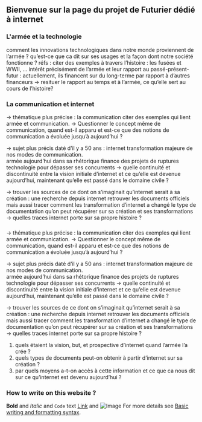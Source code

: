 ## Bienvenue sur la page du projet de Futurier dédié à internet


### L'armée et la technologie

comment les innovations technologiques dans notre monde proviennent de l’armée ? qu’est-ce que ca dit sur ses usages et la façon dont notre société fonctionne ?
réfs :
citer des exemples à travers l’histoire : les fusées et WWII, …
intérêt précisément de l’armée et leur rapport au passé-présent-futur : actuellement, ils financent sur du long-terme par rapport à d’autres financeurs
-> resituer le rapport au temps et à l’armée, ce qu’elle sert au cours de l’histoire?

### La communication et internet

→ thématique plus précise : la communication
citer des exemples qui lient armée et communication. 
-> Questionner le concept même de communication, quand est-il apparu et est-ce que des notions de communication a évoluée jusqu’à aujourd’hui ?

→ sujet plus précis daté d’il y a 50 ans : internet 
transformation majeure de nos modes de communication.  
armée aujourd’hui dans sa rhétorique finance des projets de ruptures technologie pour dépasser ses concurrents
-> quelle continuité et discontinuité entre la vision initiale d’internet et ce qu’elle est devenue aujourd’hui, maintenant qu’elle est passé dans le domaine civile ?

→ trouver les sources de ce dont on s’imaginait qu’internet serait à sa création : une recherche depuis internet 
retrouver les documents officiels mais aussi tracer comment les transformation d’internet a changé le type de documentation qu’on peut récupérer sur sa création et ses transformations
-> quelles traces internet porte sur sa propre histoire ?

### 

→ thématique plus précise : la communication
citer des exemples qui lient armée et communication. 
-> Questionner le concept même de communication, quand est-il apparu et est-ce que des notions de communication a évoluée jusqu’à aujourd’hui ?

→ sujet plus précis daté d’il y a 50 ans : internet 
transformation majeure de nos modes de communication.  
armée aujourd’hui dans sa rhétorique finance des projets de ruptures technologie pour dépasser ses concurrents
-> quelle continuité et discontinuité entre la vision initiale d’internet et ce qu’elle est devenue aujourd’hui, maintenant qu’elle est passé dans le domaine civile ?

→ trouver les sources de ce dont on s’imaginait qu’internet serait à sa création : une recherche depuis internet 
retrouver les documents officiels mais aussi tracer comment les transformation d’internet a changé le type de documentation qu’on peut récupérer sur sa création et ses transformations
-> quelles traces internet porte sur sa propre histoire ?

1. quels étaient la vision, but, et prospective d’internet quand l’armée l’a crée ?
2. quels types de documents peut-on obtenir à partir d’internet sur sa création ?
3. par quels moyens a-t-on accès à cette information et ce que ca nous dit sur ce qu’internet est devenu aujourd’hui ?


### How to write on this website ?
**Bold** and _Italic_ and `Code` text
[Link](url) and ![Image](src)
For more details see [Basic writing and formatting syntax](https://docs.github.com/en/github/writing-on-github/getting-started-with-writing-and-formatting-on-github/basic-writing-and-formatting-syntax).
  
